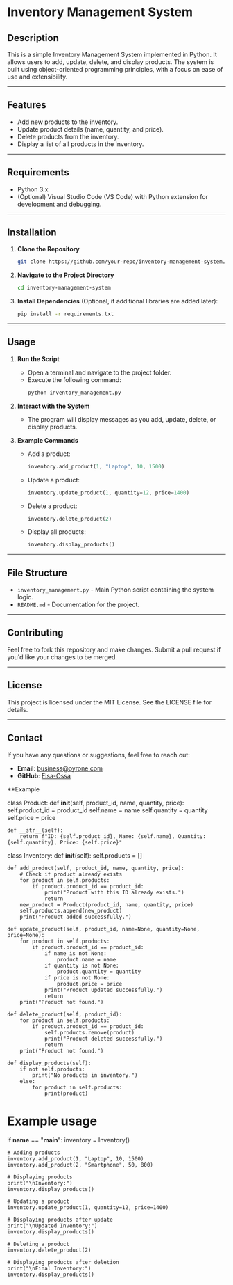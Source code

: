 # Inventory Management System

## Description
This is a simple Inventory Management System implemented in Python. It allows users to add, update, delete, and display products. The system is built using object-oriented programming principles, with a focus on ease of use and extensibility.

---

## Features
- Add new products to the inventory.
- Update product details (name, quantity, and price).
- Delete products from the inventory.
- Display a list of all products in the inventory.

---

## Requirements
- Python 3.x
- (Optional) Visual Studio Code (VS Code) with Python extension for development and debugging.

---

## Installation

1. **Clone the Repository**
   ```bash
   git clone https://github.com/your-repo/inventory-management-system.git
   ```
2. **Navigate to the Project Directory**
   ```bash
   cd inventory-management-system
   ```
3. **Install Dependencies** (Optional, if additional libraries are added later):
   ```bash
   pip install -r requirements.txt
   ```

---

## Usage

1. **Run the Script**
   - Open a terminal and navigate to the project folder.
   - Execute the following command:
     ```bash
     python inventory_management.py
     ```

2. **Interact with the System**
   - The program will display messages as you add, update, delete, or display products.

3. **Example Commands**
   - Add a product:
     ```python
     inventory.add_product(1, "Laptop", 10, 1500)
     ```
   - Update a product:
     ```python
     inventory.update_product(1, quantity=12, price=1400)
     ```
   - Delete a product:
     ```python
     inventory.delete_product(2)
     ```
   - Display all products:
     ```python
     inventory.display_products()
     ```

---

## File Structure
- `inventory_management.py` - Main Python script containing the system logic.
- `README.md` - Documentation for the project.

---

## Contributing
Feel free to fork this repository and make changes. Submit a pull request if you'd like your changes to be merged.

---

## License
This project is licensed under the MIT License. See the LICENSE file for details.

---

## Contact
If you have any questions or suggestions, feel free to reach out:
- **Email**: business@oyrone.com
- **GitHub**: [Elsa-Ossa](https://github.com/Elsa-Ossa)



**Example


class Product:
    def __init__(self, product_id, name, quantity, price):
        self.product_id = product_id
        self.name = name
        self.quantity = quantity
        self.price = price

    def __str__(self):
        return f"ID: {self.product_id}, Name: {self.name}, Quantity: {self.quantity}, Price: {self.price}"


class Inventory:
    def __init__(self):
        self.products = []

    def add_product(self, product_id, name, quantity, price):
        # Check if product already exists
        for product in self.products:
            if product.product_id == product_id:
                print("Product with this ID already exists.")
                return
        new_product = Product(product_id, name, quantity, price)
        self.products.append(new_product)
        print("Product added successfully.")

    def update_product(self, product_id, name=None, quantity=None, price=None):
        for product in self.products:
            if product.product_id == product_id:
                if name is not None:
                    product.name = name
                if quantity is not None:
                    product.quantity = quantity
                if price is not None:
                    product.price = price
                print("Product updated successfully.")
                return
        print("Product not found.")

    def delete_product(self, product_id):
        for product in self.products:
            if product.product_id == product_id:
                self.products.remove(product)
                print("Product deleted successfully.")
                return
        print("Product not found.")

    def display_products(self):
        if not self.products:
            print("No products in inventory.")
        else:
            for product in self.products:
                print(product)


# Example usage
if __name__ == "__main__":
    inventory = Inventory()

    # Adding products
    inventory.add_product(1, "Laptop", 10, 1500)
    inventory.add_product(2, "Smartphone", 50, 800)

    # Displaying products
    print("\nInventory:")
    inventory.display_products()

    # Updating a product
    inventory.update_product(1, quantity=12, price=1400)

    # Displaying products after update
    print("\nUpdated Inventory:")
    inventory.display_products()

    # Deleting a product
    inventory.delete_product(2)

    # Displaying products after deletion
    print("\nFinal Inventory:")
    inventory.display_products()


